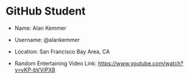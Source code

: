 # GitHub Student

* Name: Alan Kemmer
* Username: @alankemmer
* Location: San Francisco Bay Area, CA

* Random Entertaining Video Link: https://www.youtube.com/watch?v=vKP-bVViPX8
